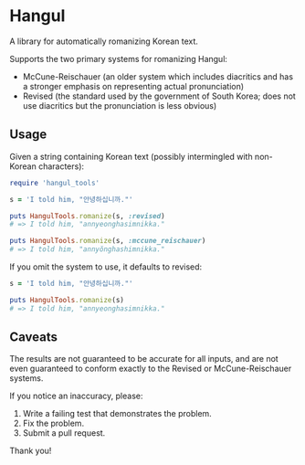 # Hangul

A library for automatically romanizing Korean text.

Supports the two primary systems for romanizing Hangul:

* McCune-Reischauer (an older system which includes diacritics and has a stronger emphasis on representing actual pronunciation)
* Revised (the standard used by the government of South Korea; does not use diacritics but the pronunciation is less obvious)

## Usage

Given a string containing Korean text (possibly intermingled with non-Korean characters):

```ruby
require 'hangul_tools'

s = 'I told him, "안녕하십니까."'

puts HangulTools.romanize(s, :revised)
# => I told him, "annyeonghasimnikka."

puts HangulTools.romanize(s, :mccune_reischauer)
# => I told him, "annyŏnghashimnikka."
```

If you omit the system to use, it defaults to revised:

```ruby
s = 'I told him, "안녕하십니까."'

puts HangulTools.romanize(s)
# => I told him, "annyeonghasimnikka."
```

## Caveats

The results are not guaranteed to be accurate for all inputs, and are not even guaranteed to conform exactly to the Revised or McCune-Reischauer systems.

If you notice an inaccuracy, please:

1. Write a failing test that demonstrates the problem.
2. Fix the problem.
3. Submit a pull request.

Thank you!
